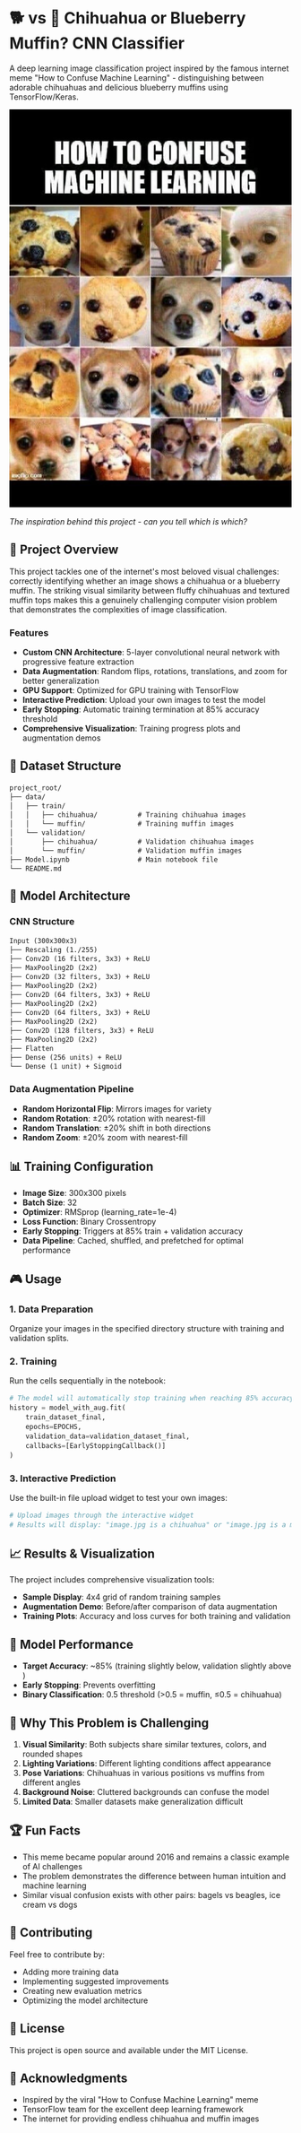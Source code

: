 # 🐕 vs 🧁 Chihuahua or Blueberry Muffin? CNN Classifier

A deep learning image classification project inspired by the famous internet meme "How to Confuse Machine Learning" - distinguishing between adorable chihuahuas and delicious blueberry muffins using TensorFlow/Keras.

![img.png](img.png)

*The inspiration behind this project - can you tell which is which?*

## 🎯 Project Overview

This project tackles one of the internet's most beloved visual challenges: correctly identifying whether an image shows a chihuahua or a blueberry muffin. The striking visual similarity between fluffy chihuahuas and textured muffin tops makes this a genuinely challenging computer vision problem that demonstrates the complexities of image classification.

### Features
- **Custom CNN Architecture**: 5-layer convolutional neural network with progressive feature extraction
- **Data Augmentation**: Random flips, rotations, translations, and zoom for better generalization
- **GPU Support**: Optimized for GPU training with TensorFlow
- **Interactive Prediction**: Upload your own images to test the model
- **Early Stopping**: Automatic training termination at 85% accuracy threshold
- **Comprehensive Visualization**: Training progress plots and augmentation demos



## 📁 Dataset Structure

```
project_root/
├── data/
│   ├── train/
│   │   ├── chihuahua/          # Training chihuahua images
│   │   └── muffin/             # Training muffin images
│   └── validation/
│       ├── chihuahua/          # Validation chihuahua images
│       └── muffin/             # Validation muffin images
├── Model.ipynb                 # Main notebook file
└── README.md
```


## 🧠 Model Architecture

### CNN Structure
```
Input (300x300x3)
├── Rescaling (1./255)
├── Conv2D (16 filters, 3x3) + ReLU
├── MaxPooling2D (2x2)
├── Conv2D (32 filters, 3x3) + ReLU  
├── MaxPooling2D (2x2)
├── Conv2D (64 filters, 3x3) + ReLU
├── MaxPooling2D (2x2)
├── Conv2D (64 filters, 3x3) + ReLU
├── MaxPooling2D (2x2)
├── Conv2D (128 filters, 3x3) + ReLU
├── MaxPooling2D (2x2)
├── Flatten
├── Dense (256 units) + ReLU
└── Dense (1 unit) + Sigmoid
```

### Data Augmentation Pipeline
- **Random Horizontal Flip**: Mirrors images for variety
- **Random Rotation**: ±20% rotation with nearest-fill
- **Random Translation**: ±20% shift in both directions
- **Random Zoom**: ±20% zoom with nearest-fill

## 📊 Training Configuration

- **Image Size**: 300x300 pixels
- **Batch Size**: 32
- **Optimizer**: RMSprop (learning_rate=1e-4)
- **Loss Function**: Binary Crossentropy
- **Early Stopping**: Triggers at 85% train + validation accuracy
- **Data Pipeline**: Cached, shuffled, and prefetched for optimal performance

## 🎮 Usage

### 1. Data Preparation
Organize your images in the specified directory structure with training and validation splits.

### 2. Training
Run the cells sequentially in the notebook:
```python
# The model will automatically stop training when reaching 85% accuracy
history = model_with_aug.fit(
    train_dataset_final,
    epochs=EPOCHS,
    validation_data=validation_dataset_final,
    callbacks=[EarlyStoppingCallback()]
)
```

### 3. Interactive Prediction
Use the built-in file upload widget to test your own images:
```python
# Upload images through the interactive widget
# Results will display: "image.jpg is a chihuahua" or "image.jpg is a muffin"
```

## 📈 Results & Visualization

The project includes comprehensive visualization tools:
- **Sample Display**: 4x4 grid of random training samples
- **Augmentation Demo**: Before/after comparison of data augmentation
- **Training Plots**: Accuracy and loss curves for both training and validation

## 🎯 Model Performance

- **Target Accuracy**: ~85% (training slightly below, validation slightly above )
- **Early Stopping**: Prevents overfitting
- **Binary Classification**: 0.5 threshold (>0.5 = muffin, ≤0.5 = chihuahua)



## 🤔 Why This Problem is Challenging

1. **Visual Similarity**: Both subjects share similar textures, colors, and rounded shapes
2. **Lighting Variations**: Different lighting conditions affect appearance
3. **Pose Variations**: Chihuahuas in various positions vs muffins from different angles
4. **Background Noise**: Cluttered backgrounds can confuse the model
5. **Limited Data**: Smaller datasets make generalization difficult

## 🏆 Fun Facts

- This meme became popular around 2016 and remains a classic example of AI challenges
- The problem demonstrates the difference between human intuition and machine learning
- Similar visual confusion exists with other pairs: bagels vs beagles, ice cream vs dogs

## 🤝 Contributing

Feel free to contribute by:
- Adding more training data
- Implementing suggested improvements
- Creating new evaluation metrics
- Optimizing the model architecture

## 📄 License

This project is open source and available under the MIT License.

## 🙏 Acknowledgments

- Inspired by the viral "How to Confuse Machine Learning" meme
- TensorFlow team for the excellent deep learning framework
- The internet for providing endless chihuahua and muffin images

